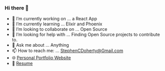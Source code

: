 ### Hi there 👋

- 🔭  I’m currently working on ... a React App
- 🌱  I’m currently learning ... Elixir and Phoenix
- 👯  I’m looking to collaborate on ... Open Source
- 🤔  I’m looking for help with ... Finding Open Source projects to contribute to.
- 💬  Ask me about ... Anything
- 📫  How to reach me: ... StephenCDoherty@Gmail.com
- 🌐  [Personal Portfolio Website](https://www.stephencdoherty.com/)
- 📑  [Resume](https://gist.github.com/SCD346/3ba1c95f6081bf4de464340bd360729b)
